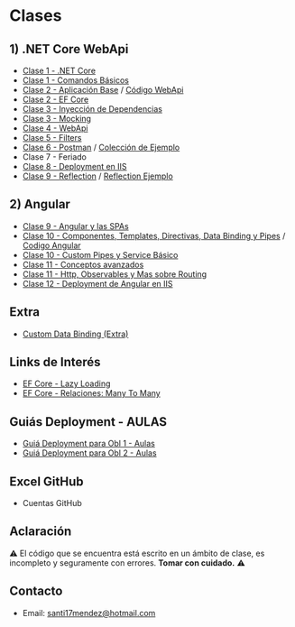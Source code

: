 # Clases

## 1) .NET Core WebApi

* [Clase 1 - .NET Core](/Clases/Clase%201%20-%20NET%20Core.md)
* [Clase 1 - Comandos Básicos](/Clases/Clase%201%20-%20Creacion.md)
* [Clase 2 - Aplicación Base](/Clases/Clase%202%20-%20Aplicacion.md) / [Código WebApi](/Codigo/WebApi)
* [Clase 2 - EF Core](/Clases/Clase%202%20-%20EntityFrameworkCore.md)
* [Clase 3 - Inyección de Dependencias](/Clases/Clase%203%20-%20Inyeccion%20de%20Dependencias.md)
* [Clase 3 - Mocking](/Clases/Clase%203%20-%20Mocking.md)
* [Clase 4 - WebApi](/Clases/Clase%204%20-%20WebApi.md)
* [Clase 5 - Filters](/Clases/Clase%205%20-%20Filters.md)
* [Clase 6 - Postman](/Clases/Clase%206%20-%20Postman.pdf) / [Colección de Ejemplo](/Codigo/Postman)
* Clase 7 - Feriado
* [Clase 8 - Deployment en IIS](/Clases/Clase%208%20-%20Deployment%20en%20IIS.md)
* [Clase 9 - Reflection](/Clases/Clase%209%20-%20Reflection.md) / [Reflection Ejemplo](/Codigo/Reflection)

## 2) Angular

* [Clase 9 - Angular y las SPAs](/Clases/Clase%209%20-%20Angular%20y%20las%20SPAs.md)
* [Clase 10 - Componentes, Templates, Directivas, Data Binding y Pipes](/Clases/Clase%2010%20-%20Componentes%20Templates,%20Bootstrapping,%20Directivas%20Data%20Binding%20y%20Pipes.md) / [Codigo Angular](/Codigo/Angular)
* [Clase 10 - Custom Pipes y Service Básico](/Clases/Clase%2010%20-%20Custom%20Pipes%20y%20Service%20Basico.md)
* [Clase 11 - Conceptos avanzados](/Clases/Clase%2011%20-%20Conceptos%20avanzados.md)
* [Clase 11 - Http, Observables y Mas sobre Routing](/Clases/Clase%2011%20-%20Http%20y%20Observables%20y%20Mas%20sobre%20Routing.md)
* [Clase 12 - Deployment de Angular en IIS](/Clases/Clase%2012%20-%20Deployment%20de%20Angular%20en%20IIS.md)

## Extra

* [Custom Data Binding (Extra)](/Clases/Clase%208%20-%20Custom%20Data%20Binding.md)

## Links de Interés

* [EF Core - Lazy Loading](https://www.learnentityframeworkcore.com/lazy-loading)
* [EF Core - Relaciones: Many To Many](https://www.learnentityframeworkcore.com/configuration/many-to-many-relationship-configuration)

## Guiás Deployment - AULAS

* [Guiá Deployment para Obl 1 - Aulas](/Clases/Guias/Guia%20de%20despliegue%20en%20IIS%20-%20OB1.pdf)
* [Guiá Deployment para Obl 2 - Aulas](/Clases/Guias/Guia%20de%20despliegue%20en%20IIS%20-%20OB2.pdf)

## Excel GitHub

* Cuentas GitHub

## Aclaración

:warning: El código que se encuentra está escrito en un ámbito de clase, es incompleto y seguramente con errores. **Tomar con cuidado.** :warning:

## Contacto

* Email: [santi17mendez@hotmail.com](mailto:santi17mendez@hotmail.com)
